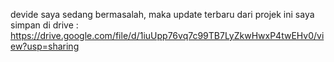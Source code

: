 devide saya sedang bermasalah, maka update terbaru dari projek ini saya simpan di drive : 
https://drive.google.com/file/d/1iuUpp76vq7c99TB7LyZkwHwxP4twEHv0/view?usp=sharing
